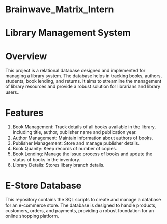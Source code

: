 # Brainwave_Matrix_Intern
# Library Management System
# Overview
This project is a relational database designed and implemented for managing a library system. The database helps in tracking books, authors, students, book lending, and returns. It aims to streamline the management of library resources and provide a robust solution for librarians and library users..

# Features
1. Book Management: Track details of all books available in the library, including title, author, publisher name and publication year.
2. Author Management: Maintain information about authors of books.
3. Publisher Management: Store and manage publisher details.
3. Book Quanity: Keep records of number of copies.
4. Book Lending: Manage the issue process of books and update the status of books in the inventory.
5. Library Details: Stores libary branch details.

# E-Store Database
This repository contains the SQL scripts to create and manage a database for an e-commerce store. The database is designed to handle products, customers, orders, and payments, providing a robust foundation for an online shopping platform.
